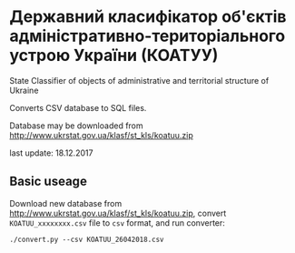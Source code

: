 # Державний класифікатор об'єктів адміністративно-територіального устрою України (КОАТУУ)

State Classifier of objects of administrative and territorial structure of Ukraine

Converts CSV database to SQL files.

Database may be downloaded from http://www.ukrstat.gov.ua/klasf/st_kls/koatuu.zip

last update: 18.12.2017

Basic useage
------------

Download new database from http://www.ukrstat.gov.ua/klasf/st_kls/koatuu.zip, convert `KOATUU_xxxxxxxx.csv` file to `csv` format, and run converter:

```
./convert.py --csv KOATUU_26042018.csv
```


